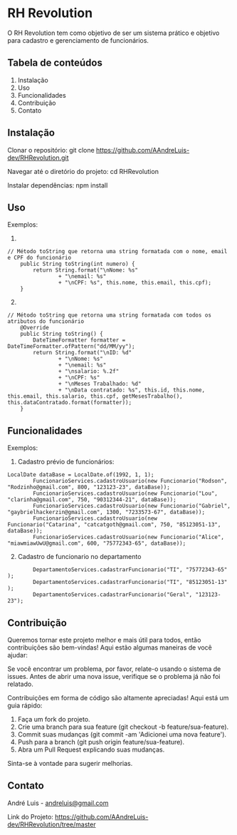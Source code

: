 # RH Revolution
O RH Revolution tem como objetivo de ser um sistema prático e objetivo para cadastro e gerenciamento de funcionários.

## Tabela de conteúdos
1. Instalação
2. Uso
3. Funcionalidades
4. Contribuição
5. Contato

## Instalação
Clonar o repositório:
git clone https://github.com/AAndreLuis-dev/RHRevolution.git

Navegar até o diretório do projeto:
cd RHRevolution

Instalar dependências:
npm install

## Uso

Exemplos:

1.
```
// Método toString que retorna uma string formatada com o nome, email e CPF do funcionário
    public String toString(int numero) {
        return String.format("\nNome: %s"
                + "\nemail: %s"
                + "\nCPF: %s", this.nome, this.email, this.cpf);
    }
```


2.
```
// Método toString que retorna uma string formatada com todos os atributos do funcionário
    @Override
    public String toString() {
        DateTimeFormatter formatter = DateTimeFormatter.ofPattern("dd/MM/yy");
        return String.format("\nID: %d"
                + "\nNome: %s"
                + "\nemail: %s"
                + "\nsalario: %.2f"
                + "\nCPF: %s"
                + "\nMeses Trabalhado: %d"
                + "\nData contratado: %s", this.id, this.nome, this.email, this.salario, this.cpf, getMesesTrabalho(), this.dataContratado.format(formatter));
    }
```
## Funcionalidades
Exemplos:
1. Cadastro prévio de funcionários:
```
LocalDate dataBase = LocalDate.of(1992, 1, 1);
        FuncionarioServices.cadastroUsuario(new Funcionario("Rodson", "Rodzinho@gmail.com", 800, "123123-23", dataBase));
        FuncionarioServices.cadastroUsuario(new Funcionario("Lou", "clarinha@gmail.com", 750, "90312344-21", dataBase));
        FuncionarioServices.cadastroUsuario(new Funcionario("Gabriel", "gaybrielhackerzin@gmail.com", 1300, "7233573-67", dataBase));
        FuncionarioServices.cadastroUsuario(new Funcionario("Catarina", "catcatgoth@gmail.com", 750, "85123051-13", dataBase));
        FuncionarioServices.cadastroUsuario(new Funcionario("Alice", "miawmiawUwU@gmail.com", 600, "75772343-65", dataBase));
```
2. Cadastro de funcionario no departamento
```
        DepartamentoServices.cadastrarFuncionario("TI", "75772343-65" );
        DepartamentoServices.cadastrarFuncionario("TI", "85123051-13" );
        DepartamentoServices.cadastrarFuncionario("Geral", "123123-23");
```
## Contribuição
Queremos tornar este projeto melhor e mais útil para todos, então contribuições são bem-vindas! Aqui estão algumas maneiras de você ajudar:


Se você encontrar um problema, por favor, relate-o usando o sistema de issues. Antes de abrir uma nova issue, verifique se o problema já não foi relatado.

Contribuições em forma de código são altamente apreciadas! Aqui está um guia rápido:

1. Faça um fork do projeto.
2. Crie uma branch para sua feature (git checkout -b feature/sua-feature).
3. Commit suas mudanças (git commit -am 'Adicionei uma nova feature').
4. Push para a branch (git push origin feature/sua-feature).
5. Abra um Pull Request explicando suas mudanças.


Sinta-se à vontade para sugerir melhorias.

## Contato
André Luis - andreluis@gmail.com

Link do Projeto: https://github.com/AAndreLuis-dev/RHRevolution/tree/master

